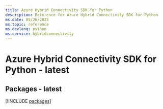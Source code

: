 ```yaml
---
title: Azure Hybrid Connectivity SDK for Python
description: Reference for Azure Hybrid Connectivity SDK for Python
ms.date: 05/26/2025
ms.topic: reference
ms.devlang: python
ms.service: hybridconnectivity
---
```

# Azure Hybrid Connectivity SDK for Python - latest
## Packages - latest
[!INCLUDE [packages](hybrid-connectivity-index.md)]